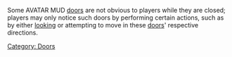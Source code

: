 Some AVATAR MUD [doors](:Category:_Doors.md "wikilink") are not obvious
to players while they are closed; players may only notice such doors by
performing certain actions, such as by either
[looking](Look.md "wikilink") or attempting to move in these
[doors](:Category:_Doors.md "wikilink")' respective directions.

[Category: Doors](Category:_Doors "wikilink")
